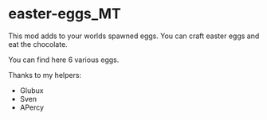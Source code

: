 # easter-eggs_MT
This mod adds to your worlds spawned eggs. You can craft easter eggs and eat the chocolate.

You can find here 6 various eggs.

Thanks to my helpers:
- Glubux
- Sven
- APercy
